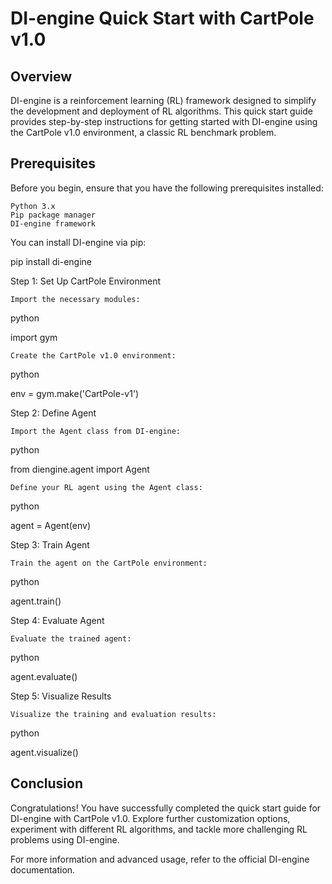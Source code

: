 # DI-engine Quick Start with CartPole v1.0

## Overview

DI-engine is a reinforcement learning (RL) framework designed to simplify the development and deployment of RL algorithms. This quick start guide provides step-by-step instructions for getting started with DI-engine using the CartPole v1.0 environment, a classic RL benchmark problem.

## Prerequisites

Before you begin, ensure that you have the following prerequisites installed:

    Python 3.x
    Pip package manager
    DI-engine framework

You can install DI-engine via pip:

pip install di-engine

Step 1: Set Up CartPole Environment

    Import the necessary modules:

python

import gym

    Create the CartPole v1.0 environment:

python

env = gym.make('CartPole-v1')

Step 2: Define Agent

    Import the Agent class from DI-engine:

python

from diengine.agent import Agent

    Define your RL agent using the Agent class:

python

agent = Agent(env)

Step 3: Train Agent

    Train the agent on the CartPole environment:

python

agent.train()

Step 4: Evaluate Agent

    Evaluate the trained agent:

python

agent.evaluate()

Step 5: Visualize Results

    Visualize the training and evaluation results:

python

agent.visualize()

## Conclusion

Congratulations! You have successfully completed the quick start guide for DI-engine with CartPole v1.0. Explore further customization options, experiment with different RL algorithms, and tackle more challenging RL problems using DI-engine.

For more information and advanced usage, refer to the official DI-engine documentation.
